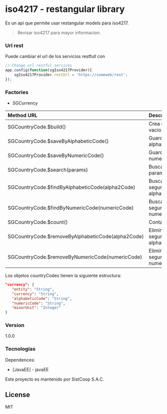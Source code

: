 # iso4217 - restangular library

Es un api que permite usar restangular models para iso4217.

> Revisar iso4217 para mayor informacion.

### Url rest
Puede cambiar el url de los servicios restfull con 

````javascript
// Change url restful services
app.config(function(sgIso4217Provider){
    sgIso4217Provider.restUrl = 'https://someweb/rest';
});
````

### Factories
* SGCurrency

| Method        URL                                 | Descripcion                       |
| :-------------------------------------------------|:----------------------------------|
| SGCountryCode.$build()                            | Crea objeto vacio                 |
| SGCountryCode.$saveByAlphabeticCode()             | Guarda segun alphabeticCode       |
| SGCountryCode.$saveByNumericCode()                | Guarda segun numericCode          |
| SGCountryCode.$search(params)                     | Buscar segun parametros           |
| SGCountryCode.$findByAlphabeticCode(alpha2Code)   | Buscar uno segun alphabeticCode   |
| SGCountryCode.$findByNumericCode(numericCode)     | Buscar uno segun numericCode      |
| SGCountryCode.$count()                            | Contar size()                     |
| SGCountryCode.$removeByAlphabeticCode(alpha2Code) | Eliminar uno segun alphabeticCode |
| SGCountryCode.$removeByNumericCode(numericCode)   | Eliminar uno segun numericCode    |

Los objetos countryCodes tienen la siguiente estructura:

```json
"currency": {
   "entity": "String",
   "currency": "String",
   "alphabeticCode": "String",
   "numericCode": "String",
   "minorUnit": "Integer"
}

```

### Version
1.0.0

### Tecnologías

Dependences:

* [JavaEE] - javaEE

Este proyecto es mantenido por SistCoop S.A.C.

License
----

MIT
